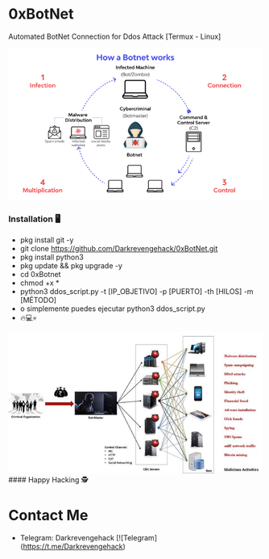 # 0xBotNet
Automated BotNet Connection for Ddos Attack [Termux - Linux]

<img src="https://raw.githubusercontent.com/0xAbbarhSF/0xBotNet/main/images%20(3).png">

### Installation 🖥️
* pkg install git -y
* git clone https://github.com/Darkrevengehack/0xBotNet.git
* pkg install python3
* pkg update && pkg upgrade -y
* cd 0xBotnet
* chmod +x *
* python3 ddos_script.py -t [IP_OBJETIVO] -p [PUERTO] -th [HILOS] -m [MÉTODO]
* o simplemente puedes ejecutar python3 ddos_script.py
* 🔥💻💀

<img src="https://raw.githubusercontent.com/0xAbbarhSF/0xBotNet/main/images%20(21).jpeg">
#### Happy Hacking 🕵️

# Contact Me
* Telegram: Darkrevengehack
[![Telegram] (https://t.me/Darkrevengehack)
